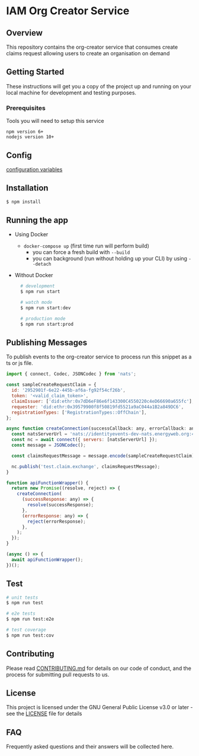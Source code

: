 # IAM Org Creator Service

## Overview

This repository contains the org-creator service that consumes create claims request allowing users to create an organisation on demand

## Getting Started

These instructions will get you a copy of the project up and running on your local machine for development and testing purposes.

### Prerequisites

Tools you will need to setup this service

```
npm version 6+
nodejs version 10+
```

## Config

[configuration variables](src/docs/config.md)

## Installation

```bash
$ npm install
```

## Running the app

- Using Docker
  - `docker-compose up` (first time run will perform build)
    - you can force a fresh build with `--build`
    - you can background (run without holding up your CLI) by using `--detach`
- Without Docker

  ```bash
    # development
    $ npm run start

    # watch mode
    $ npm run start:dev

    # production mode
    $ npm run start:prod
  ```

## Publishing Messages

To publish events to the org-creator service to process run this snippet as a ts or js file.

```javascript
import { connect, Codec, JSONCodec } from 'nats';

const sampleCreateRequestClaim = {
  id: '2952901f-6e22-445b-af6a-fg92f54cf26b',
  token: '<valid_claim_token>',
  claimIssuer: ['did:ethr:0x7dD6eF86e6f143300C4550220c4eD66690a655fc'],
  requester: 'did:ethr:0x39579900f8f50819fd5521a9aC044a1B2a849DC6',
  registrationTypes: ['RegistrationTypes::OffChain'],
};

async function createConnection(successCallback: any, errorCallback: any) {
  const natsServerUrl = 'nats://identityevents-dev-nats.energyweb.org:4222'; // this must be the same as the natsServerUrl of the org creator service ;
  const nc = await connect({ servers: [natsServerUrl] });
  const message = JSONCodec();

  const claimsRequestMessage = message.encode(sampleCreateRequestClaim);

  nc.publish('test.claim.exchange', claimsRequestMessage);
}

function apiFunctionWrapper() {
  return new Promise((resolve, reject) => {
    createConnection(
      (successResponse: any) => {
        resolve(successResponse);
      },
      (errorResponse: any) => {
        reject(errorResponse);
      },
    );
  });
}

(async () => {
  await apiFunctionWrapper();
})();
```

## Test

```bash
# unit tests
$ npm run test

# e2e tests
$ npm run test:e2e

# test coverage
$ npm run test:cov
```

## Contributing

Please read [CONTRIBUTING.md](https://gist.github.com/PurpleBooth/b24679402957c63ec426) for details on our code of conduct, and the process for submitting pull requests to us.

## License

This project is licensed under the GNU General Public License v3.0 or later - see the [LICENSE](LICENSE) file for details

## FAQ

Frequently asked questions and their answers will be collected here.
